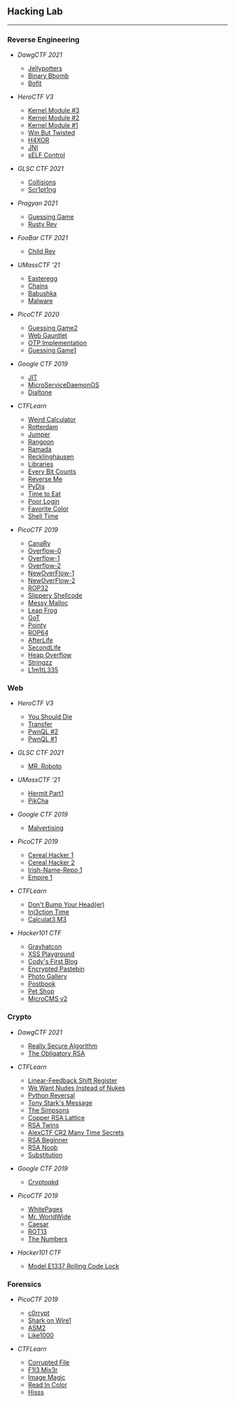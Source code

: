 ## Hacking Lab
---

### Reverse Engineering

- _DawgCTF 2021_
  - [Jellypotters](dawgctf-2021/jellypotters/writeup.md)
  - [Binary Bbomb](dawgctf-2021/binary-bbomb/writeup.md)
  - [Bofit](dawgctf-2021/bofit/writeup.md)

- _HeroCTF V3_
	- [Kernel Module #3](heroctf-v3/kernel-module-3/writeup.md)
	- [Kernel Module #2](heroctf-v3/kernel-module-2/writeup.md)
	- [Kernel Module #1](heroctf-v3/kernel-module-1/writeup.md)
	- [Win But Twisted](heroctf-v3/win-but-twisted/writeup.md)
	- [H4XOR](heroctf-v3/h4XOR/writeup.md)
	- [JNI](heroctf-v3/JNI/writeup.md)
	- [sELF Control](heroctf-v3/self-control/writeup.md)

- _GLSC CTF 2021_
  - [Collisions](glsc-ctf-2021/collisions/writeup.md)
  - [Scr1pt1ng](glsc-ctf-2021/scr1pt1ng/writeup.md)

- _Pragyan 2021_
  - [Guessing Game](pragyan-2021/guessing-game/writeup.md)
  - [Rusty Rev](pragyan-2021/rusty-rev/writeup.md)

- _FooBar CTF 2021_
  - [Child Rev](foobarctf-2021/child_rev/writeup.md)

- _UMassCTF '21_
  - [Easteregg](umass21/easteregg/writeup.md)
  - [Chains](umass21/chains/writeup.md)
  - [Babushka](umass21/babushka/writeup.md)
  - [Malware](umass21/malware/writeup.md)

- _PicoCTF 2020_
  - [Guessing Game2](picoctf-2020/guessing-game2/writeup.md)
  - [Web Gauntlet](picoctf-2020/web-gauntlet/writeup.md)
  - [OTP Implementation](picoctf-2020/otp-implementation/writeup.md)
  - [Guessing Game1](picoctf-2020/guessing-game1/writeup.md)

- _Google CTF 2019_
  - [JIT](google-ctf-2019/jit/shellcode.py)
  - [MicroServiceDaemonOS](google-ctf-2019/MicroServiceDaemonOS/shellcode.py)
  - [Dialtone](google-ctf-2019/dialtone/writeup.md)

- _CTFLearn_
  - [Weird Calculator](ctflearn/weird-calculator/writeup.md)
  - [Rotterdam](ctflearn/rotterdam/writeup.md)
  - [Jumper](ctflearn/jumper/writeup.md)
  - [Rangoon](ctflearn/rangoon/writeup.md)
  - [Ramada](ctflearn/ramada/writeup.md)
  - [Recklinghausen](ctflearn/recklinghausen/writeup.md)
  - [Libraries](ctflearn/libraries/writeup.md)
  - [Every Bit Counts](ctflearn/every-bit-counts/writeup.md)
  - [Reverse Me](ctflearn/reverse-me/writeup.md)
  - [PyDis](ctflearn/py-dis/writeup.md)
  - [Time to Eat](ctflearn/time-to-eat/writeup.md)
  - [Poor Login](ctflearn/poor-login/writeup.md)
  - [Favorite Color](ctflearn/favorite-color/writeup.md)
  - [Shell Time](ctflearn/shell-time/writeup.md)

- _PicoCTF 2019_
  - [CanaRy](picoctf-2019/CanaRy/shellcode.py)
  - [Overflow-0](picoctf-2019/overflow-0/shellcode.py)
  - [Overflow-1](picoctf-2019/overflow-1/writeup.md)
  - [Overflow-2](picoctf-2019/overflow-2/writeup.md)
  - [NewOverFlow-1](picoctf-2019/NewOverFlow-1/shellcode.py)
  - [NewOverFlow-2](picoctf-2019/NewOverFlow-2/shellcode.py)
  - [ROP32](picoctf-2019/rop32/shellcode.py)
  - [Slippery Shellcode](picoctf-2019/slippery-shellcode/writeup.md)
  - [Messy Malloc](picoctf-2019/messy-malloc/writeup.md)
  - [Leap Frog](picoctf-2019/leap-frog/writeup.md)
  - [GoT](picoctf-2019/got/writeup.md)
  - [Pointy](picoctf-2019/pointy/writeup.md)
  - [ROP64](picoctf-2019/rop64/shellcode.py)
  - [AfterLife](picoctf-2019/AfterLife/shellcode.py)
  - [SecondLife](picoctf-2019/SecondLife/shellcode.py)
  - [Heap Overflow](picoctf-2019/HeapOverflow/shellcode.py)
  - [Stringzz](picoctf-2019/stringzz/writeup.md)
  - [L1m1tL335](picoctf-2019/L1m1tL335/writeup.md)

### Web

- _HeroCTF V3_
	- [You Should Die](heroctf-v3/you-should-die/writeup.md)
	- [Transfer](heroctf-v3/transfer/writeup.md)
	- [PwnQL #2](heroctf-v3/pwnQL-2/writeup.md)
	- [PwnQL #1](heroctf-v3/pwnQL-1/writeup.md)

- _GLSC CTF 2021_
  - [MR. Roboto](glsc-ctf-2021/mr.roboto/writeup.md)

- _UMassCTF '21_
  - [Hermit Part1](umass21/hermit-part1/writeup.md)
  - [PikCha](umass21/PikCha/writeup.md)

- _Google CTF 2019_
  - [Malvertising](google-ctf-2019/malvertising/writeup.md)

- _PicoCTF 2019_
  - [Cereal Hacker 1](picoctf-2019/cereal-hacker1/writeup.md)
  - [Cereal Hacker 2](picoctf-2019/cereal-hacker2/writeup.md)
  - [Irish-Name-Repo 1](picoctf-2019/Irish-Name-Repo-1/writeup.md)
  - [Empire 1](picoctf-2019/empire1/writeup.md)

- _CTFLearn_
  - [Don't Bump Your Head(er)](ctflearn/Don'tBumpYourHeader/writeup.md)
  - [Inj3ction Time](ctflearn/web8/writeup.md)
  - [Calculat3 M3](ctflearn/web7/writeup.md)

- _Hacker101 CTF_
  - [Grayhatcon](hacker101-ctf/grayhatcon/writeup.md)
  - [XSS Playground](hacker101-ctf/XSS-playground/writeup.md)
  - [Cody's First Blog](hacker101-ctf/cody'sFirstBlog/writeup.md)
  - [Encrypted Pastebin](hacker101-ctf/encrypted-pastebin/writeup.md)
  - [Photo Gallery](hacker101-ctf/photo-gallery/writeup.md)
  - [Postbook](hacker101-ctf/postbook/writeup.md)
  - [Pet Shop](hacker101-ctf/photo-gallery/writeup.md)
  - [MicroCMS v2](hacker101-ctf/micro-cms-v2/writeup.md)

### Crypto

- _DawgCTF 2021_
  - [Really Secure Algorithm](dawgctf-2021/really-secure-algorithm/writeup.md)
  - [The Obligatory RSA](dawgctf-2021/the-obligatory-rsa/writeup.md)

- _CTFLearn_
  - [Linear-Feedback Shift Register](ctflearn/linear-feedback-shift-register/writeup.md)
  - [We Want Nudes Instead of Nukes](ctflearn/we-want-nudes-instead-of-nukes/writeup.md)
  - [Python Reversal](ctflearn/python-reversal/decode.py)
  - [Tony Stark's Message](ctflearn/tony-stark's-message/writeup.md)
  - [The Simpsons](ctflearn/the-simpsons/writeup.md)
  - [Copper RSA Lattice](ctflearn/copper-rsa-lattice/decrypt.py)
  - [RSA Twins](ctflearn/rsa-twins/decrypt.py)
  - [AlexCTF CR2 Many Time Secrets](ctflearn/alexctf-cr2-many-time-secrets/writeup.md)
  - [RSA Beginner](ctflearn/rsa-beginner/decrypt.py)
  - [RSA Noob](ctflearn/rsa-noob/decrypt.py)
  - [Substitution](ctflearn/substitution-cipher/substitution.py)

- _Google CTF 2019_
  - [Cryptoqkd](google-ctf-2019/cryptoqkd.web.ctfcompetition.com/post.py)

- _PicoCTF 2019_
  - [WhitePages](picoctf-2019/WhitePages/decode.py)
  - [Mr. WorldWide](picoctf-2019/mr-worldWide/writeup.md)
  - [Caesar](picoctf-2019/caesar/decode.py)
  - [ROT13](picoctf-2019/rot13/writeup.md)
  - [The Numbers](picoctf-2019/the-numbers/writeup.md)

- _Hacker101 CTF_
  - [Model E1337 Rolling Code Lock](hacker101-ctf/model-e1337-rolling-code-lock/writeup.md)

### Forensics

- _PicoCTF 2019_
  - [c0rrypt](picoctf-2019/c0rrupt/writeup.md)
  - [Shark on Wire1](picoctf-2019/shark-on-wire1/writeup.md)
  - [ASM2](picoctf-2019/asm2/writeup.md)
  - [Like1000](picoctf-2019/like1000/writeup.md)

- _CTFLearn_
  - [Corrupted File](ctflearn/corrupted-file/writeup.md)
  - [F1l3 Mix3r](ctflearn/f1l3-m1x3r/writeup.md)
  - [Image Magic](ctflearn/image-magic/writeup.md)
  - [Read In Color](ctflearn/read-in-color/writeup.md)
  - [Hisss](ctflearn/hisss/hisss.py)

